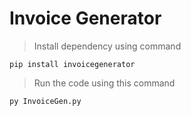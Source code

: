 # Invoice Generator

> Install dependency using command
```
pip install invoicegenerator
```

>Run the code using this command
```
py InvoiceGen.py
```

